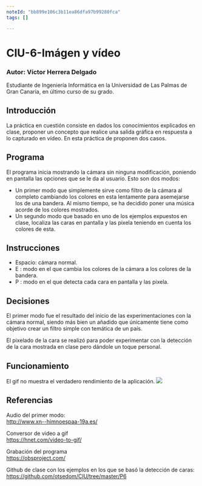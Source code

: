 ```yaml
---
noteId: "bb899e106c3b11ea86dfa97b99280fca"
tags: []

---
```



# CIU-6-Imágen y vídeo

### Autor: Víctor Herrera Delgado
Estudiante de Ingeniería Informática en la Universidad de Las Palmas de Gran Canaria, en último curso de su grado.


## Introducción 
La práctica en cuestión consiste en dados los conocimientos explicados en clase, proponer un concepto que realice una salida gráfica en respuesta a lo capturado en vídeo. En esta práctica de proponen dos casos. 

## Programa
El programa inicia mostrando la cámara sin ninguna modificación, poniendo en pantalla las opciones que se le da al usuario. Esto son dos modos:
- Un primer modo que simplemente sirve como filtro de la cámara al completo cambiando los colores en esta lentamente para asemejarse los de una bandera. Al mismo tiempo, se ha decidido poner una música acorde de los colores mostrados.
- Un segundo modo que basado en uno de los ejemplos expuestos en clase, localiza las caras en pantalla y las pixela teniendo en cuenta los colores de esta. 

## Instrucciones
- Espacio: cámara normal.
- E : modo en el que cambia los colores de la cámara a los colores de la bandera.
- P : modo en el que detecta cada cara en pantalla y las pixela.

## Decisiones
El primer modo fue el resultado del inicio de las experimentaciones con la cámara normal, siendo más bien un añadido que únicamente tiene como objetivo crear un filtro simple con temática de un país.

El pixelado de la cara se realizó para poder experimentar con la detección de la cara mostrada en clase pero dándole un toque personal. 

## Funcionamiento
El gif no muestra el verdadero rendimiento de la aplicación. 
![](Practica6Pix.gif)

## Referencias

Audio del primer modo:  
http://www.xn--himnoespaa-19a.es/

Conversor de video a gif  
https://hnet.com/video-to-gif/

Grabación del programa  
https://obsproject.com/

Github de clase con los ejemplos en los que se basó la detección de caras:  
https://github.com/otsedom/CIU/tree/master/P6
